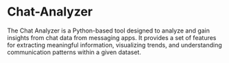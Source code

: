 # Chat-Analyzer
The Chat Analyzer is a Python-based tool designed to analyze and gain insights from chat data from messaging apps. It provides a set of features for extracting meaningful information, visualizing trends, and understanding communication patterns within a given dataset.
